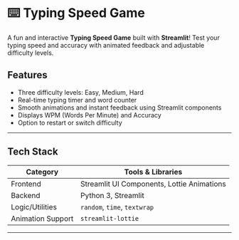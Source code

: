 # ⌨️ Typing Speed Game

A fun and interactive **Typing Speed Game** built with **Streamlit**! Test your typing speed and accuracy with animated feedback and adjustable difficulty levels.


## Features

- Three difficulty levels: Easy, Medium, Hard  
- Real-time typing timer and word counter  
- Smooth animations and instant feedback using Streamlit components  
- Displays WPM (Words Per Minute) and Accuracy  
- Option to restart or switch difficulty  

---

## Tech Stack

| Category         | Tools & Libraries               |
|------------------|----------------------------------|
| Frontend         | Streamlit UI Components, Lottie Animations  |
| Backend          | Python 3, Streamlit              |
| Logic/Utilities  | `random`, `time`, `textwrap`     |
| Animation Support  | `streamlit-lottie`          |

---






